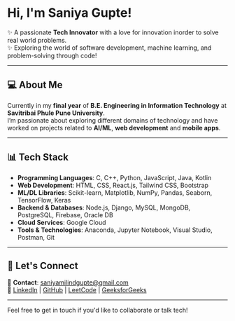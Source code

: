 #  Hi, I'm **Saniya Gupte**! 

✨ A passionate **Tech Innovator** with a love for innovation inorder to solve real world problems.  
✨ Exploring the world of software development, machine learning, and problem-solving through code!

---

## 💻 **About Me**

Currently in my **final year** of **B.E. Engineering in Information Technology** at **Savitribai Phule Pune University**.  
I’m passionate about exploring different domains of technology and have worked on projects related to **AI/ML**, **web development** and **mobile apps**.

---

## 📊 **Tech Stack**

- **Programming Languages**: C, C++, Python, JavaScript, Java, Kotlin  
- **Web Development**: HTML, CSS, React.js, Tailwind CSS, Bootstrap  
- **ML/DL Libraries**: Scikit-learn, Matplotlib, NumPy, Pandas, Seaborn, TensorFlow, Keras  
- **Backend & Databases**: Node.js, Django, MySQL, MongoDB, PostgreSQL, Firebase, Oracle DB  
- **Cloud Services**: Google Cloud  
- **Tools & Technologies**: Anaconda, Jupyter Notebook, Visual Studio, Postman, Git  

---

## 💬 **Let's Connect**

📧 **Contact**: [saniyamilindgupte@gmail.com](mailto:saniyamilindgupte@gmail.com)   
🔗 [LinkedIn](https://www.linkedin.com/in/saniya-gupte-7a7585256/) | [GitHub](https://github.com/Saniyagupte) | [LeetCode](https://leetcode.com/u/SaniyaGupte/) | [GeeksforGeeks](https://www.geeksforgeeks.org/user/wordlesshnti/)

---

Feel free to get in touch if you'd like to collaborate or talk tech! 

